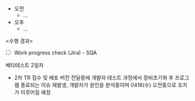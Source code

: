 - 오전
	- ...
- 오후
	- ...

<수행 경과>
- [ ] Work progress check (Jira) - SQA

베타테스트 2일차
- 2차 TR 접수 및 배포 버전 전달중에 개발자 테스트 과정에서 장비초기화 후 프로그램 종료되는 이슈 재발생, 개발자가 원인을 분석중이며 0416(수) 오전중으로 조치가 이루어질 예정
